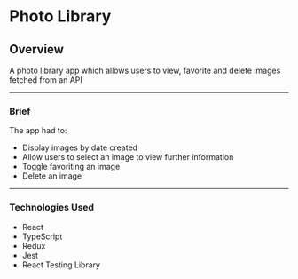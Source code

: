 # Photo Library

## Overview

A photo library app which allows users to view, favorite and delete images fetched from an API

---

### Brief

The app had to:

- Display images by date created
- Allow users to select an image to view further information
- Toggle favoriting an image
- Delete an image

---

### Technologies Used

- React
- TypeScript
- Redux
- Jest
- React Testing Library
